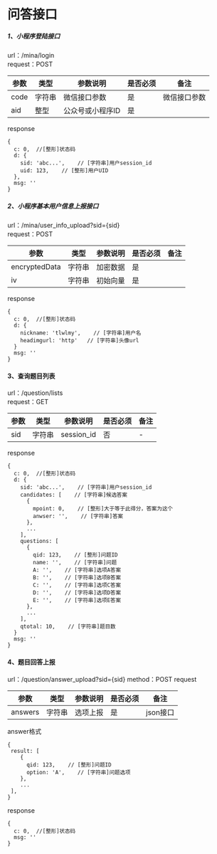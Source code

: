 # 问答接口

##### 1、小程序登陆接口
url：/mina/login    
request：POST    

|参数|类型|参数说明|是否必须|备注|    
|--|--|--|--|--|    
|code|字符串|微信接口参数|是|微信接口参数|    
|aid|整型|公众号或小程序ID|是||    

response
```
{
  c: 0,  //[整形]状态码
  d: {
    sid: 'abc...',    // [字符串]用户session_id
    uid: 123,    // [整形]用户UID
  },
  msg: ''
}
```



##### 2、小程序基本用户信息上报接口
url：/mina/user_info_upload?sid={sid}    
request：POST    

|参数|类型|参数说明|是否必须|备注|
|--|--|--|--|--|
|encryptedData|字符串|加密数据|是|	
|iv|字符串|初始向量|是|

response
```
{
  c: 0,  //[整形]状态码
  d: {
    nickname: 'tlwlmy',    // [字符串]用户名
    headimgurl: 'http'   // [字符串]头像url
  }
  msg: ''
}
```


#### 3、查询题目列表
url：/question/lists    
request：GET    

|参数|类型|参数说明|是否必须|备注|
|--|--|--|--|--|
|sid|字符串|session_id|否|-|


response
```
{
  c: 0,  //[整形]状态码
  d: {
    sid: 'abc...',    // [字符串]用户session_id
    candidates: [    // [字符串]候选答案
      {
        mpoint: 0,    // [整形]大于等于此得分，答案为这个
        anwser: '',    // [字符串]答案
      },
      ...
    ],
    questions: [
      {
        qid: 123,    // [整形]问题ID
        name: '',    // [字符串]问题
        A: '',    // [字符串]选项A答案
        B: '',    // [字符串]选项B答案
        C: '',    // [字符串]选项C答案
        D: '',    // [字符串]选项D答案
        E: '',    // [字符串]选项E答案
      },
      ...
    ],
    qtotal: 10,    // [字符串]题目数
  }
  msg: ''
}
```

#### 4、题目回答上报
url：/question/answer_upload?sid={sid}
method：POST
request

|参数|类型|参数说明|是否必须|备注|
|--|--|--|--|--|
|answers|字符串|选项上报|是|json接口|

answer格式
```
{
 result: [
    {
      qid: 123,    // [整形]问题ID
      option: 'A',    // [字符串]问题选项
    },
    ...
 ],
}
```

response
```
{
  c: 0,  //[整形]状态码
  msg: ''
}
```
